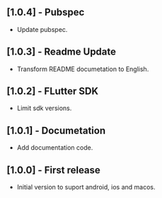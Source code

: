 ## [1.0.4] - Pubspec

- Update pubspec.

## [1.0.3] - Readme Update

- Transform README documetation to English.

## [1.0.2] - FLutter SDK

- Limit sdk versions.

## [1.0.1] - Documetation

- Add documentation code.

## [1.0.0] - First release

- Initial version to suport android, ios and macos.
